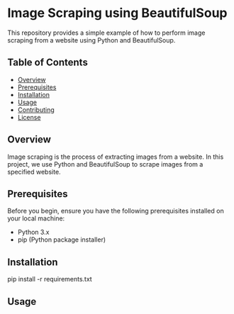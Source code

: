 # Image Scraping using BeautifulSoup

This repository provides a simple example of how to perform image scraping from a website using Python and BeautifulSoup.

## Table of Contents

- [Overview](#overview)
- [Prerequisites](#prerequisites)
- [Installation](#installation)
- [Usage](#usage)
- [Contributing](#contributing)
- [License](#license)

## Overview

Image scraping is the process of extracting images from a website. In this project, we use Python and BeautifulSoup to scrape images from a specified website.

## Prerequisites

Before you begin, ensure you have the following prerequisites installed on your local machine:

- Python 3.x
- pip (Python package installer)

## Installation
pip install -r requirements.txt

## Usage


